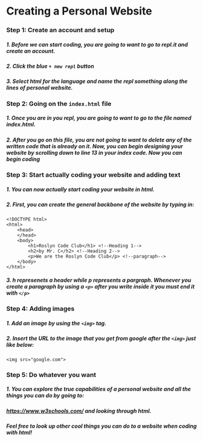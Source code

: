 
# **Creating a Personal Website**
### Step 1: Create an account and setup
##### 1. Before we can start coding, you are going to want to go to repl.it and create an account.
##### 2. Click the blue ` + new repl ` button 
##### 3. Select *html* for the language and name the repl something along the lines of *personal website*.


### Step 2: Going on the `index.html` file
##### 1. Once you are in you repl, you are going to want to go to the file named *index.html*.
##### 2. After you go on this file, you are not going to want to delete any of the written code that is already on it. Now, you can begin designing your website by scrolling down to line 13 in your index code. Now you can begin coding


### Step 3: Start actually coding your website and adding text

##### 1. You can now actually start coding your website in html.
##### 2. First, you can create the general backbone of the website by typing in:
```
<!DOCTYPE html>
<html>
    <head>
    </head>
    <body>
        <h1>Roslyn Code Club</h1> <!--Heading 1-->
        <h2>by Mr. C</h2> <!--Heading 2-->
        <p>We are the Roslyn Code Club</p> <!--paragraph-->
    </body>
</html>

```

##### 3. *h* represenets a header while *p* represents a pargraph. Whenever you create a paragraph by using a `<p>` after you write inside it you must end it with `</p>`

### Step 4: Adding images
##### 1. Add an image by using the `<img>` tag.
##### 2. Insert the URL to the image that you get from google after the `<img>` just like below:
```
<img src="google.com">

```
### Step 5: Do whatever you want 
##### 1. You can explore the true capabilities of a personal website and all the things you can do by going to: 
##### https://www.w3schools.com/ and looking through html.

##### **Feel free to look up other cool things you can do to a website when coding with html!**



